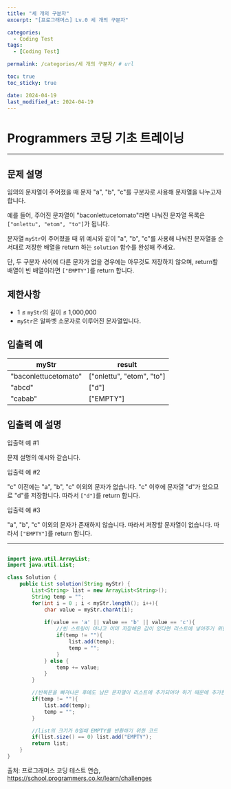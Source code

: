 ```yaml
---
title: "세 개의 구분자"
excerpt: "[프로그래머스] Lv.0 세 개의 구분자"

categories:
  - Coding Test
tags:
  - [Coding Test]

permalink: /categories/세 개의 구분자/ # url

toc: true
toc_sticky: true

date: 2024-04-19
last_modified_at: 2024-04-19
---
```


# Programmers 코딩 기초 트레이닝

---

## 문제 설명

임의의 문자열이 주어졌을 때 문자 "a", "b", "c"를 구분자로 사용해 문자열을 나누고자 합니다.

예를 들어, 주어진 문자열이 "baconlettucetomato"라면 나눠진 문자열 목록은 `["onlettu", "etom", "to"]`가 됩니다.

문자열 `myStr`이 주어졌을 때 위 예시와 같이 "a", "b", "c"를 사용해 나눠진 문자열을 순서대로 저장한 배열을 return 하는 `solution` 함수를 완성해 주세요.

단, 두 구분자 사이에 다른 문자가 없을 경우에는 아무것도 저장하지 않으며, return할 배열이 빈 배열이라면 `["EMPTY"]`를 return 합니다.

## 제한사항

- 1 ≤ `myStr`의 길이 ≤ 1,000,000
- `myStr`은 알파벳 소문자로 이루어진 문자열입니다.

## 입출력 예

| myStr                | result                 |
|----------------------|------------------------|
| "baconlettucetomato" | ["onlettu", "etom", "to"] |
| "abcd"               | ["d"]                  |
| "cabab"              | ["EMPTY"]              |

## 입출력 예 설명

입출력 예 #1

문제 설명의 예시와 같습니다.

입출력 예 #2

"c" 이전에는 "a", "b", "c" 이외의 문자가 없습니다.
"c" 이후에 문자열 "d"가 있으므로 "d"를 저장합니다.
따라서 `["d"]`를 return 합니다.

입출력 예 #3

"a", "b", "c" 이외의 문자가 존재하지 않습니다. 따라서 저장할 문자열이 없습니다.
따라서 `["EMPTY"]`를 return 합니다.

--- 

```java

import java.util.ArrayList;
import java.util.List;

class Solution {
    public List solution(String myStr) {
        List<String> list = new ArrayList<String>();
        String temp = "";
        for(int i = 0 ; i < myStr.length(); i++){
            char value = myStr.charAt(i);
            
            if(value == 'a' || value == 'b' || value == 'c'){
                //빈 스트링이 아니고 이미 저장해온 값이 있다면 리스트에 넣어주기 위한 코드
                if(temp != ""){
                    list.add(temp);
                    temp = "";
                }
            } else {
                temp += value;
            }
        }

        //반복문을 빠져나온 후에도 남은 문자열이 리스트에 추가되어야 하기 때문에 추가한 코드
        if(temp != ""){
            list.add(temp);
            temp = "";
        }

        //list의 크기가 0일때 EMPTY를 반환하기 위한 코드
        if(list.size() == 0) list.add("EMPTY");
        return list;
    }
}

``````

출처: 프로그래머스 코딩 테스트 연습, https://school.programmers.co.kr/learn/challenges
